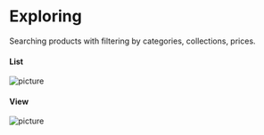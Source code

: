 Exploring
===================

Searching products with filtering by categories, collections, prices.

#### List

![picture](/km-shop/data/frontend/screencapture-shop-keygenqt-exploring-2022-12-09-16_19_00.png)

#### View

![picture](/km-shop/data/frontend/screencapture-shop-keygenqt-product-11-2022-12-09-16_20_17.png)
